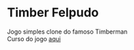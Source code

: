 # Timber Felpudo
Jogo simples clone do famoso Timberman</br>
Curso do jogo <a href="https://www.udemy.com/course/criacao-de-jogos-para-android-curso-completo/">aqui</a>
